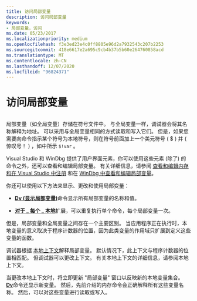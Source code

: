 ```yaml
---
title: 访问局部变量
description: 访问局部变量
keywords:
- 局部变量，访问
ms.date: 05/23/2017
ms.localizationpriority: medium
ms.openlocfilehash: f3e3ed23e4c0ff8805e96d2a7932543c207b2253
ms.sourcegitcommit: 418e6617e2a695c9cb4b37b5b60e264760858acd
ms.translationtype: MT
ms.contentlocale: zh-CN
ms.lasthandoff: 12/07/2020
ms.locfileid: "96824371"
---
```

# <a name="accessing-local-variables"></a>访问局部变量


## <span id="ddk_debugging_bios_code_dbg"></span><span id="DDK_DEBUGGING_BIOS_CODE_DBG"></span>


局部变量（如全局变量）存储在符号文件中。 与全局变量一样，调试器会将其名称解释为地址。 可以采用与全局变量相同的方式读取和写入它们。 但是，如果您需要向命令指示某个符号为本地符号，则在符号前面加上一个美元符号 ( $ ) 并 ( 惊叹号！ ) ，如中所示 `$!var` 。

Visual Studio 和 WinDbg 提供了用户界面元素，你可以使用这些元素 (除了) 的命令之外，还可以查看和编辑局部变量。 有关详细信息，请参阅 [查看和编辑内存和在 Visual Studio 中注册](viewing-memory--variables--and-registers-in-visual-studio.md) 和在 [WinDbg 中查看和编辑局部变量](locals-window.md)。

你还可以使用以下方法来显示、更改和使用局部变量：

-   [**Dv (显示局部变量)**](dv--display-local-variables-.md)命令显示所有局部变量的名称和值。

-   [**对于 \_ 每个 \_ 本地**](-for-each-local.md)扩展，可以重复执行单个命令，每个局部变量一次。

但是，局部变量和全局变量之间存在一个主要区别。 当应用程序正在执行时，本地变量的意义取决于程序计数器的位置，因为此类变量的作用域只扩展到定义这些变量的函数。

调试器根据 [本地上下文](changing-contexts.md#local-context)解释局部变量。 默认情况下，此上下文与程序计数器的位置相匹配。 但调试器可以更改上下文。 有关本地上下文的详细信息，请参阅本地上下文。

当更改本地上下文时，将立即更新 "局部变量" 窗口以反映新的本地变量集合。 [**Dv**](dv--display-local-variables-.md)命令还显示新变量。 然后，先前介绍的内存命令会正确解释所有这些变量名称。 然后，可以对这些变量进行读取或写入。

 

 





